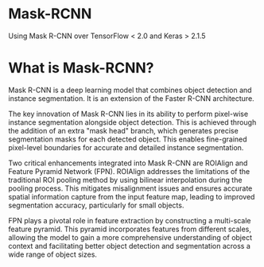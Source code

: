 # Mask-RCNN
Using Mask R-CNN over TensorFlow < 2.0 and Keras > 2.1.5

# What is Mask-RCNN?
Mask R-CNN is a deep learning model that combines object detection and instance segmentation. It is an extension of the Faster R-CNN architecture.

The key innovation of Mask R-CNN lies in its ability to perform pixel-wise instance segmentation alongside object detection. This is achieved through the addition of an extra "mask head" branch, which generates precise segmentation masks for each detected object. This enables fine-grained pixel-level boundaries for accurate and detailed instance segmentation.

Two critical enhancements integrated into Mask R-CNN are ROIAlign and Feature Pyramid Network (FPN). ROIAlign addresses the limitations of the traditional ROI pooling method by using bilinear interpolation during the pooling process. This mitigates misalignment issues and ensures accurate spatial information capture from the input feature map, leading to improved segmentation accuracy, particularly for small objects.

FPN plays a pivotal role in feature extraction by constructing a multi-scale feature pyramid. This pyramid incorporates features from different scales, allowing the model to gain a more comprehensive understanding of object context and facilitating better object detection and segmentation across a wide range of object sizes.


